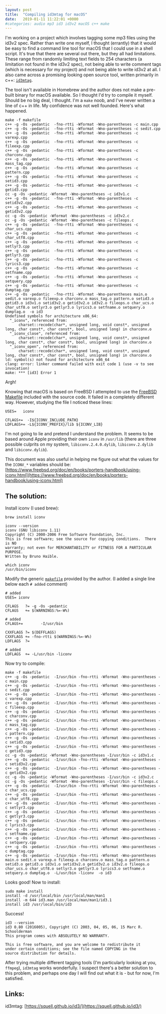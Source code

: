 ```yaml
---
layout: post
title:  "Compiling id3mtag for macOS"
date:   2019-01-11 11:22:01 +0000
#categories: audio mp3 id3 id3v2 macOS c++ make
---
```


I'm working on a project which involves tagging some mp3 files using the id3v2 spec. Rather than write one myself, I thought (errantly) that it would be easy to find a command line tool for macOS that I could use in a shell script. It's true that there are several out there, but they all had limitations. These range from randomly limiting text fields to 254 characters (a limitation not found in the id3v2 spec), not being able to write comment tags (which is necessary for my project) and not being able to write id3v2 at all. I also came across a promising looking open source tool, written primarily in c++: [`id3mtag`](https://squell.github.io/id3/). 

The tool isn't available in Homebrew and the author does not make a pre-built binary for macOS available. So I thought I'd try to compile it myself. Should be no big deal, I thought. I'm a `make` noob, and I've never written a line of c++ in life. My confidence was not well founded. Here's what happened.

```
make -f makefile
c++ -g -Os -pedantic  -fno-rtti -Wformat -Wno-parentheses -c main.cpp
c++ -g -Os -pedantic  -fno-rtti -Wformat -Wno-parentheses -c sedit.cpp
c++ -g -Os -pedantic  -fno-rtti -Wformat -Wno-parentheses -c varexp.cpp
c++ -g -Os -pedantic  -fno-rtti -Wformat -Wno-parentheses -c fileexp.cpp
c++ -g -Os -pedantic  -fno-rtti -Wformat -Wno-parentheses -c charconv.cpp
c++ -g -Os -pedantic  -fno-rtti -Wformat -Wno-parentheses -c mass_tag.cpp
c++ -g -Os -pedantic  -fno-rtti -Wformat -Wno-parentheses -c pattern.cpp
c++ -g -Os -pedantic  -fno-rtti -Wformat -Wno-parentheses -c setid3.cpp
c++ -g -Os -pedantic  -fno-rtti -Wformat -Wno-parentheses -c getid3.cpp
cc -g -Os -pedantic -Wformat -Wno-parentheses -c id3v1.c
c++ -g -Os -pedantic  -fno-rtti -Wformat -Wno-parentheses -c setid3v2.cpp
c++ -g -Os -pedantic  -fno-rtti -Wformat -Wno-parentheses -c getid3v2.cpp
cc -g -Os -pedantic -Wformat -Wno-parentheses -c id3v2.c
cc -g -Os -pedantic -Wformat -Wno-parentheses -c fileops.c
c++ -g -Os -pedantic  -fno-rtti -Wformat -Wno-parentheses -c char_ucs.cpp
c++ -g -Os -pedantic  -fno-rtti -Wformat -Wno-parentheses -c char_utf8.cpp
c++ -g -Os -pedantic  -fno-rtti -Wformat -Wno-parentheses -c setlyr3.cpp
c++ -g -Os -pedantic  -fno-rtti -Wformat -Wno-parentheses -c getlyr3.cpp
c++ -g -Os -pedantic  -fno-rtti -Wformat -Wno-parentheses -c lyrics3.cpp
c++ -g -Os -pedantic  -fno-rtti -Wformat -Wno-parentheses -c setfname.cpp
c++ -g -Os -pedantic  -fno-rtti -Wformat -Wno-parentheses -c setquery.cpp
c++ -g -Os -pedantic  -fno-rtti -Wformat -Wno-parentheses -c dumptag.cpp
c++ -g -Os -pedantic  -fno-rtti -Wformat -Wno-parentheses main.o sedit.o varexp.o fileexp.o charconv.o mass_tag.o pattern.o setid3.o getid3.o id3v1.o setid3v2.o getid3v2.o id3v2.o fileops.o char_ucs.o char_utf8.o setlyr3.o getlyr3.o lyrics3.o setfname.o setquery.o dumptag.o  -o id3
Undefined symbols for architecture x86_64:
  "_iconv", referenced from:
      charset::recode(char*, unsigned long, void const*, unsigned long, char const*, char const*, bool, unsigned long) in charconv.o
  "_iconv_close", referenced from:
      charset::recode(char*, unsigned long, void const*, unsigned long, char const*, char const*, bool, unsigned long) in charconv.o
  "_iconv_open", referenced from:
      charset::recode(char*, unsigned long, void const*, unsigned long, char const*, char const*, bool, unsigned long) in charconv.o
ld: symbol(s) not found for architecture x86_64
clang: error: linker command failed with exit code 1 (use -v to see invocation)
make: *** [id3] Error 1
```

Argh!

Knowing that macOS is based on FreeBSD I attempted to use the [FreeBSD Makefile](https://github.com/squell/id3/blob/master/FreeBSD/Makefile) included with the source code. It failed in a completely different way. However, studying the file I noticed these lines:

```
USES=   iconv

CFLAGS+=  -I${ICONV_INCLUDE_PATH}
LDFLAGS+= -L${ICONV_PREFIX}/lib ${ICONV_LIB}
```

I'm not going to lie and pretend I understand the problem. It seems to be based around Apple providing their own `iconv` in `/usr/lib` (there are three possible culprits on my system, `libiconv.2.4.0.dylib`, `libiconv.2.dylib` and `libiconv.dylib`).

This document was also useful in helping me figure out what the values for the `ICONV_*` variables should be: [https://www.freebsd.org/doc/en/books/porters-handbook/using-iconv.html](https://www.freebsd.org/doc/en/books/porters-handbook/using-iconv.html)

The solution:
-------------

Install iconv (I used brew):

```
brew install iconv
```

```
iconv --version
iconv (GNU libiconv 1.11)
Copyright (C) 2000-2006 Free Software Foundation, Inc.
This is free software; see the source for copying conditions.  There is NO
warranty; not even for MERCHANTABILITY or FITNESS FOR A PARTICULAR PURPOSE.
Written by Bruno Haible.
```

```
which iconv
/usr/bin/iconv
```

Modify the generic [`makefile`](https://github.com/squell/id3/blob/master/makefile) provided by the author. (I added a single line below each `# added` comment)

```
# added
USES= iconv

CFLAGS   ?= -g -Os -pedantic
CFLAGS   += $(WARNINGS:%=-W%)

# added
CFLAGS+=        -I/usr/bin

CXXFLAGS ?= $(DEFFLAGS)
CXXFLAGS += -fno-rtti $(WARNINGS:%=-W%)
LDFLAGS  ?=

# added
LDFLAGS  += -L/usr/bin -liconv
```

Now try to compile:

```
make -f makefile
c++ -g -Os -pedantic  -I/usr/bin -fno-rtti -Wformat -Wno-parentheses -c main.cpp
c++ -g -Os -pedantic  -I/usr/bin -fno-rtti -Wformat -Wno-parentheses -c sedit.cpp
c++ -g -Os -pedantic  -I/usr/bin -fno-rtti -Wformat -Wno-parentheses -c varexp.cpp
c++ -g -Os -pedantic  -I/usr/bin -fno-rtti -Wformat -Wno-parentheses -c fileexp.cpp
c++ -g -Os -pedantic  -I/usr/bin -fno-rtti -Wformat -Wno-parentheses -c charconv.cpp
c++ -g -Os -pedantic  -I/usr/bin -fno-rtti -Wformat -Wno-parentheses -c mass_tag.cpp
c++ -g -Os -pedantic  -I/usr/bin -fno-rtti -Wformat -Wno-parentheses -c pattern.cpp
c++ -g -Os -pedantic  -I/usr/bin -fno-rtti -Wformat -Wno-parentheses -c setid3.cpp
c++ -g -Os -pedantic  -I/usr/bin -fno-rtti -Wformat -Wno-parentheses -c getid3.cpp
cc -g -Os -pedantic -Wformat -Wno-parentheses -I/usr/bin -c id3v1.c
c++ -g -Os -pedantic  -I/usr/bin -fno-rtti -Wformat -Wno-parentheses -c setid3v2.cpp
c++ -g -Os -pedantic  -I/usr/bin -fno-rtti -Wformat -Wno-parentheses -c getid3v2.cpp
cc -g -Os -pedantic -Wformat -Wno-parentheses -I/usr/bin -c id3v2.c
cc -g -Os -pedantic -Wformat -Wno-parentheses -I/usr/bin -c fileops.c
c++ -g -Os -pedantic  -I/usr/bin -fno-rtti -Wformat -Wno-parentheses -c char_ucs.cpp
c++ -g -Os -pedantic  -I/usr/bin -fno-rtti -Wformat -Wno-parentheses -c char_utf8.cpp
c++ -g -Os -pedantic  -I/usr/bin -fno-rtti -Wformat -Wno-parentheses -c setlyr3.cpp
c++ -g -Os -pedantic  -I/usr/bin -fno-rtti -Wformat -Wno-parentheses -c getlyr3.cpp
c++ -g -Os -pedantic  -I/usr/bin -fno-rtti -Wformat -Wno-parentheses -c lyrics3.cpp
c++ -g -Os -pedantic  -I/usr/bin -fno-rtti -Wformat -Wno-parentheses -c setfname.cpp
c++ -g -Os -pedantic  -I/usr/bin -fno-rtti -Wformat -Wno-parentheses -c setquery.cpp
c++ -g -Os -pedantic  -I/usr/bin -fno-rtti -Wformat -Wno-parentheses -c dumptag.cpp
c++ -g -Os -pedantic  -I/usr/bin -fno-rtti -Wformat -Wno-parentheses main.o sedit.o varexp.o fileexp.o charconv.o mass_tag.o pattern.o setid3.o getid3.o id3v1.o setid3v2.o getid3v2.o id3v2.o fileops.o char_ucs.o char_utf8.o setlyr3.o getlyr3.o lyrics3.o setfname.o setquery.o dumptag.o  -L/usr/bin -liconv  -o id3
```

Looks good! Now to install:

```
sudo make install
install -d /usr/local/bin /usr/local/man/man1
install -m 644 id3.man /usr/local/man/man1/id3.1
install id3 /usr/local/bin/id3
```

Success!

```
id3 --version
id3 0.80 (2016005), Copyright (C) 2003, 04, 05, 06, 15 Marc R. Schoolderman
This program comes with ABSOLUTELY NO WARRANTY.

This is free software, and you are welcome to redistribute it
under certain conditions; see the file named COPYING in the
source distribution for details.
```

After trying multiple different tagging tools (I'm particularly looking at you, `ffmpeg`), `id3mtag` works wonderfully. I suspect there's a better solution to this problem, and perhaps one day I will find out what it is - but for now, I'm satisfied.

Links:
------
id3mtag: [https://squell.github.io/id3/](https://squell.github.io/id3/)

